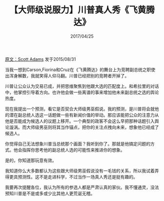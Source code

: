 ﻿---
layout: post
title: 【大师级说服力】川普真人秀《飞黄腾达》
date: 2017/04/25
---
[原文：Scott Adams][1] 发于2015/08/31

当我一想到Carson,Fiorina和Cruz在《飞黄腾达》的舞台上为竞聘副总统之职使出浑身解数，我就笑得人仰马翻。川普已经把别的竞聘者开掉了。

川普让公众认为交易已成，并把思维聚焦到他跟大选的匹配度上。和希拉里的对话中，他掌控引导着方向。也许他会做一些离谱的事来增加他未来副总统之选的舆论热度。

现在我提出一个预测，看它是否契合大师级男巫假说。我的预测，是川普将会就他的潜在副总统人选这一话题做一些有新闻价值的举动。那应该能把公众的注意力从他是否能成为候选人的议题上移开。一个典型的政客不会这么早把那种话题引入舆论漩涡。而大师级男巫则将其当作锚点，把你的关注点拽向未来，想象他已经成了候选人。

你觉得自己无法想象川普当总统那个画面？我听到你了。那就是他搞定问题的方式。他会指挥你思考他的副总统人选的可能性来推进你的想象。

是的，你知道那玩意有效。

我知道你么大多数都认为这些跟大师级男巫假说没有一毛钱的关系，所以我试着弄得更具预测性。这不是走进科学，不过当作一场真人秀还是挺有趣的。

我要再次提醒各位，我认为所有的参选人都是严肃认真的家伙。我不懂通灵，没法预知川普是不是或多或少比其他人更荒诞无稽。

[1]: http://blog.dilbert.com/post/128062518321/robots-read-news-about-celebrity-apprentice





